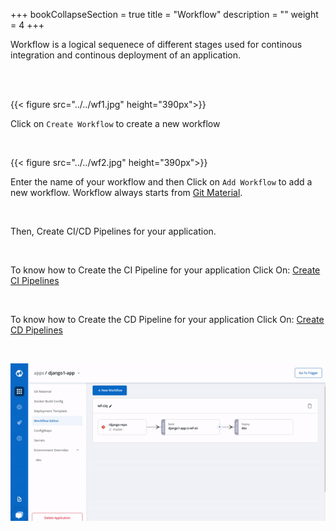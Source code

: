 +++
bookCollapseSection = true
title = "Workflow"
description = ""
weight = 4
+++

Workflow is a logical sequenece of different stages used for continous integration and continous deployment of an application.

<br />

<br />

{{< figure src="../../wf1.jpg" height="390px">}}

Click on `Create Workflow` to create a new workflow

<br />

{{< figure src="../../wf2.jpg" height="390px">}}

Enter the name of your workflow and then Click on `Add Workflow` to add a new workflow. Workflow always starts from [Git Material](/creating_application/git_material/).

<br />

Then, Create CI/CD Pipelines for your application.

<br />

To know how to Create the CI Pipeline for your application Click On: [Create CI Pipelines](/creating_application/workflows/ci_pipelines/)

<br />

To know how to Create the CD Pipeline for your application Click On: [Create CD Pipelines](/creating_application/workflows/cd_pipelines/)

&nbsp;&nbsp;

![Create new workflow](../../arora1.gif "Create new workflow")

